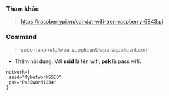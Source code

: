 ### Tham khảo
> https://raspberrypi.vn/cai-dat-wifi-tren-raspberry-6843.pi

### Command
> sudo nano /etc/wpa_supplicant/wpa_supplicant.conf
- Thêm nội dụng. Với **ssid** là tên wifi; **psk** là pass wifi.
```
network={
 ssid="MyNetworkSSID"
 psk="Pa55w0rd1234"
}
```
